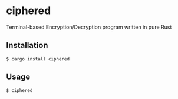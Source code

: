 # ciphered
Terminal-based Encryption/Decryption program written in pure Rust

## Installation
```console
$ cargo install ciphered
```

## Usage
```console
$ ciphered
```

